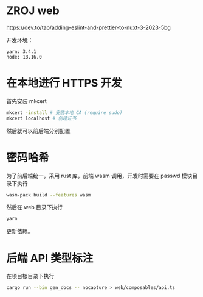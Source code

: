 # ZROJ web

https://dev.to/tao/adding-eslint-and-prettier-to-nuxt-3-2023-5bg

开发环境：

```
yarn: 3.4.1
node: 18.16.0
```

# 在本地进行 HTTPS 开发

首先安装 mkcert

```bash
mkcert -install # 安装本地 CA (require sudo)
mkcert localhost # 创建证书
```

然后就可以前后端分别配置

# 密码哈希

为了前后端统一，采用 rust 库，前端 wasm 调用，开发时需要在 passwd 模块目录下执行

```bash
wasm-pack build --features wasm
```

然后在 web 目录下执行

```bash
yarn
```

更新依赖。

# 后端 API 类型标注

在项目根目录下执行

```bash
cargo run --bin gen_docs -- nocapture > web/composables/api.ts
```